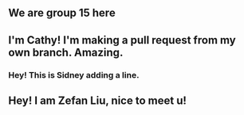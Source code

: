  ## We are group 15 here
## I'm Cathy! I'm making a pull request from my own branch. Amazing.
### Hey! This is Sidney adding a line. 
## Hey! I am Zefan Liu, nice to meet u!
